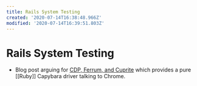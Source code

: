 ```yaml
---
title: Rails System Testing
created: '2020-07-14T16:38:48.966Z'
modified: '2020-07-14T16:39:51.803Z'
---
```


# Rails System Testing

- Blog post arguing for [CDP, Ferrum, and Cuprite](https://evilmartians.com/chronicles/system-of-a-test-setting-up-end-to-end-rails-testing) which provides a pure [[Ruby]] Capybara driver talking to Chrome.

